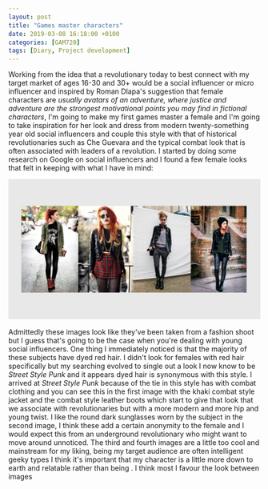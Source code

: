 ```yaml
---
layout: post
title: "Games master characters"
date: 2019-03-08 16:18:00 +0100
categories: [GAM720]
tags: [Diary, Project development]
---
```


Working from the idea that a revolutionary today to best connect with my target market of ages 16-30 and 30+ would be a social influencer or micro influencer and inspired by Roman Dlapa's suggestion that female characters are *usually avatars of an adventure, where justice and adventure are the strongest motivational points you may find in fictional characters*, I'm going to make my first games master a female and I'm going to take inspiration for her look and dress from modern twenty-something year old social influencers and couple this style with that of historical revolutionaries such as Che Guevara and the typical combat look that is often associated with leaders of a revolution. I started by doing some research on Google on social influencers and I found a few female looks that felt in keeping with what I have in mind:

![](/assets/img/GAM720_CharacterDesign--001.png)

Admittedly these images look like they've been taken from a fashion shoot but I guess that's going to be the case when you're dealing with young social influencers. One thing I immediately noticed is that the majority of these subjects have dyed red hair. I didn't look for females with red hair specifically but my searching evolved to single out a look I now know to be *Street Style Punk* and it appears dyed hair is synonymous with this style. I arrived at *Street Style Punk* because of the tie in this style has with combat clothing and you can see this in the first image with the khaki combat style jacket and the combat style leather boots which start to give that look that we associate with revolutionaries but with a more modern and more hip and young twist. I like the round dark sunglasses worn by the subject in the second image, I think these add a certain anonymity to the female and I would expect this from an underground revolutionary who might want to move around unnoticed. The third and fourth images are a little too cool and mainstream for my liking, being my target audience are often intelligent geeky types I think it's important that my character is a little more down to earth and relatable rather than being . I think most I favour the look between images
